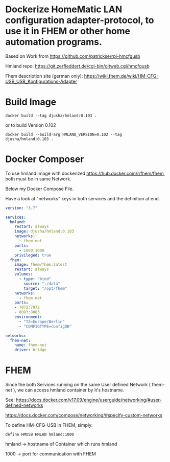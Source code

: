 # Dockerize HomeMatic LAN configuration adapter-protocol, to use it in FHEM or other home automation programs.
Based on Work from https://github.com/patrickse/rpi-hmcfgusb

Hmland repo: https://git.zerfleddert.de/cgi-bin/gitweb.cgi/hmcfgusb

Fhem description site (german only): https://wiki.fhem.de/wiki/HM-CFG-USB_USB_Konfigurations-Adapter

# Build Image
`docker build --tag djusha/hmland:0.103 .`

or to build Version 0.102

`docker build --build-arg HMLAND_VERSION=0.102 --tag djusha/hmland:0.103 .`


# Docker Composer
To use hmland Image with dockerized https://hub.docker.com/r/fhem/fhem, both must be in same Network.

Below my Docker Compose File.

Have a look at "networks" keys in both services and the definition at end.

``` yaml
version: "3.7"

services:
  hmland:
    restart: always
    image: djusha/hmland:0.103
    networks:
      - fhem-net
    ports:
      - 1000:1000
    privileged: true
  fhem:
    image: fhem/fhem:latest
    restart: always
    volumes:
      - type: "bind"
        source: "./data"
        target: "/opt/fhem"
    networks:
      - fhem-net
    ports:
    - 7072:7072
    - 8083:8083
    environment:
      - "TZ=Europe/Berlin"
      - "CONFIGTYPE=configDB"

networks:
  fhem-net:
    name: fhem-net
    driver: bridge
```

# FHEM
Since the both Services running on the same User defined Network ( fhem-net ), we can access hmland container by it's hostname.

See:
https://docs.docker.com/v17.09/engine/userguide/networking/#user-defined-networks

https://docs.docker.com/compose/networking/#specify-custom-networks

To define HM-CFG-USB in FHEM, simply:

`define HMUSB HMLAN hmland:1000`

hmland -> hostname of Container which runs hmland

1000 -> port for communication with FHEM
